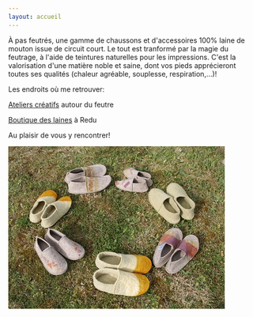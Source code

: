 ```yaml
---
layout: accueil
---
```


À pas feutrés, une gamme de chaussons et d'accessoires 100% laine de mouton issue de circuit court. Le tout est tranformé par la magie du feutrage, à l'aide de teintures naturelles pour les impressions. C'est la valorisation d'une matière noble et saine, dont vos pieds apprécieront toutes ses qualités (chaleur agréable, souplesse, respiration,...)!



Les endroits où me retrouver:

[Ateliers créatifs](https://www.ccrt.be/stages) autour du feutre

[Boutique des laines](https://laines.eu/)  à Redu


Au plaisir de vous y rencontrer!




<div class="home">

  
  <div class="centered"><img src="accueil.jpg">



</div>


